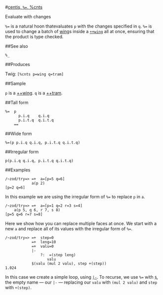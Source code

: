 #[centis, `%=`, %cnts](#cnts)

Evaluate with changes

`%=` is a natural hoon thatevaluates `p` with the changes specified in `q`. `%=` is used to change a batch of [wing]()s inside a [`++wing`]() all at once, ensuring that the product is type checked.

##See also

`%_`

##Produces

Twig: `[%cnts p=wing q=tram]`

##Sample

`p` is a [++wing]().
`q` is a [++tram]().

##Tall form

    %=  p
          p.i.q    q.i.q
          p.i.t.q  q.i.t.q
        ==

##Wide form

    %=(p p.i.q q.i.q, p.i.t.q q.i.t.q)

##Irregular form

    p(p.i.q q.i.q, p.i.t.q q.i.t.q)

##Examples

    /~zod/try=> =+  a=[p=5 q=6]
                a(p 2)
    [p=2 q=6]

In this example we are using the irregular form of `%=` to replace `p` in `a`. 

    /~zod/try=> =+  a=[p=1 q=2 r=3 s=4]
        a(p 5, q 6, r 7, s 8)
    [p=5 q=6 r=7 s=8]

Here we show how you can replace multiple faces at once. We start with a new `a` and replace all of its values with the irregular form of `%=`.

    /~zod/try=> =+  step=0
                =+  leng=10
                =+  valu=0
                |-
                    ?:  =(step leng)
                       valu
                $(valu (mul 2 valu), step +(step))
    1.024

In this case we create a simple loop, using [`|-`](). To recurse, we use `%=` with [`$`](), the empty name — our `|-` — replacing our `valu` with `(mul 2 valu)` and `step` with `+(step)`.